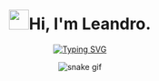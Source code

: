 <h1 align="center"><b></b><img src="https://media.giphy.com/media/hvRJCLFzcasrR4ia7z/giphy.gif" width="35">Hi, I'm Leandro.</h1>
<p align="center">
  <a href="https://git.io/typing-svg">
    <img src="https://readme-typing-svg.demolab.com?font=Fira+Code&size=34&duration=1600&pause=1000&width=1000&height=150&lines=Backend+%26+Cloud+Engineer;Automation+%26+Infrastructure+Specialist;Data+Infrastructure+Engineer;API+%26+Cloud+Services+Developer;Data+%26+Automation+Master&center=true" alt="Typing SVG" />
  </a>
</p>
<p align="center">
  <img src="https://github.com/null3000/null3000/raw/output/github-contribution-grid-snake.svg" alt="snake gif" style="max-width: 100%;">
</p>
